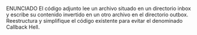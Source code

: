 ENUNCIADO
El código adjunto lee un archivo situado en un directorio inbox y escribe su contenido invertido en un
otro archivo en el directorio outbox. Reestructura y simplifique el código existente para evitar el denominado Callback Hell.